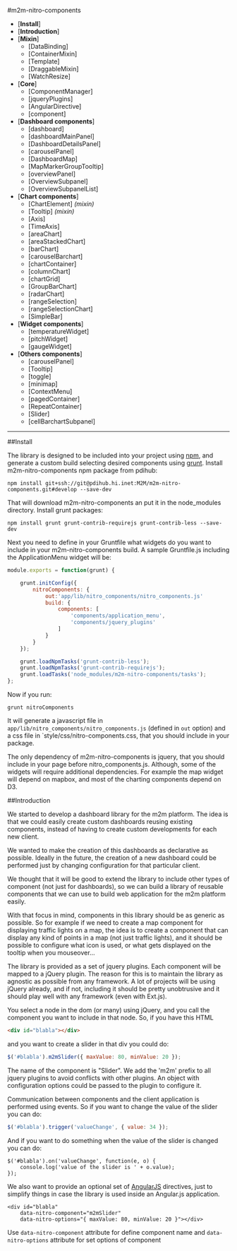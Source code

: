 #m2m-nitro-components

* [**Install**]
* [**Introduction**]
* [**Mixin**]
    * [DataBinding]
    * [ContainerMixin]
    * [Template]
    * [DraggableMixin]
    * [WatchResize]
* [**Core**]
    * [ComponentManager]
    * [jqueryPlugins]
    * [AngularDirective]
    * [component]
* [**Dashboard components**]
    * [dashboard]
    * [dashboardMainPanel]
    * [DashboardDetailsPanel]
    * [carouselPanel]
    * [DashboardMap]
    * [MapMarkerGroupTooltip]
    * [overviewPanel]
    * [OverviewSubpanel]
    * [OverviewSubpanelList]
* [**Chart components**]
    * [ChartElement] _(mixin)_
    * [Tooltip] _(mixin)_
    * [Axis]
    * [TimeAxis]
    * [areaChart]
    * [areaStackedChart]
    * [barChart]
    * [carouselBarchart]
    * [chartContainer]
    * [columnChart]
    * [chartGrid]
    * [GroupBarChart]
    * [radarChart]
    * [rangeSelection]
    * [rangeSelectionChart]
    * [SimpleBar]
* [**Widget components**]
    * [temperatureWidget]
    * [pitchWidget]
    * [gaugeWidget]
* [**Others components**]
    * [carouselPanel]
    * [Tooltip]
    * [toggle]
    * [minimap]
    * [ContextMenu]
    * [pagedContainer]
    * [RepeatContainer]
    * [Slider]
    * [cellBarchartSubpanel]

------------------------

##Install

The library is designed to be included into your project using [npm](https://npmjs.org/), and
generate a custom build selecting desired components using [grunt](http://gruntjs.com/).
Install m2m-nitro-components npm package from pdihub:
```
npm install git+ssh://git@pdihub.hi.inet:M2M/m2m-nitro-components.git#develop --save-dev
```

That will download m2m-nitro-components an put it in the node_modules directory.
Install grunt packages:
```
npm install grunt grunt-contrib-requirejs grunt-contrib-less --save-dev
```

Next you need to define in your Gruntfile what widgets do you want to include
in your m2m-nitro-components build. A sample Gruntfile.js including the
ApplicationMenu widget will be:
```javascript
module.exports = function(grunt) {

    grunt.initConfig({
        nitroComponents: {
            out:'app/lib/nitro_components/nitro_components.js'
            build: {
                components: [
                    'components/application_menu',
                    'components/jquery_plugins'
                ]
            }
        }
    });

    grunt.loadNpmTasks('grunt-contrib-less');
    grunt.loadNpmTasks('grunt-contrib-requirejs');
    grunt.loadTasks('node_modules/m2m-nitro-components/tasks');
};
```

Now if you run:
```
grunt nitroComponents
```

It will generate a javascript file in `app/lib/nitro_components/nitro_components.js` (defined in `out` option)
and a css file in `style/css/nitro-components.css, that you should include in
your package.

The only dependency of m2m-nitro-components is jquery, that you should include
in your page before nitro_components.js. Although, some of the widgets will
require additional dependencies. For example the map widget will depend on
mapbox, and most of the charting components depend on D3.


##Introduction

We started to develop a dashboard library for the m2m platform. The idea is
that we could easily create custom dashboards reusing existing
components, instead of having to create custom developments for each new client.

We wanted to make the creation of this dashboards as declarative as possible.
Ideally in the future, the creation of a new dashboard could be performed
just by changing configuration for that particular client.

We thought that it will be good to extend the library to include other types
of component (not just for dashboards), so we can build a library of reusable
components that we can use to build web application for the m2m platform
easily.

With that focus in mind, components in this library should be as generic
as possible. So for example if we need to create a map component for displaying
traffic lights on a map, the idea is to create a component that can display
any kind of points in a map (not just traffic lights), and it should be
possible to configure what icon is used, or what gets displayed on the tooltip
when you mouseover...

The library is provided as a set of jquery plugins. Each component will
be mapped to a jQuery plugin. The reason for this is to maintain the library
as agnostic as possible from any framework. A lot of projects will be using
jQuery already, and if not, including it should be pretty unobtrusive and it
should play well with any framework (even with Ext.js).

You select a node in the dom (or many) using jQuery, and you call the component
you want to include in that node. So, if you have this HTML
```html
<div id="blabla"></div>
```

and you want to create a slider in that div you could do:
```javascript
$('#blabla').m2mSlider({ maxValue: 80, minValue: 20 });
```

The name of the component is "Slider". We add the 'm2m' prefix to all jquery
plugins to avoid conflicts with other plugins. An object with configuration
options could be passed to the plugin to configure it.

Communication between components and the client application is performed using
events. So if you want to change the value of the slider you can do:
```javascript
$('#blabla').trigger('valueChange', { value: 34 });
```

And if you want to do something when the value of the slider is changed
you can do:
```javascrip
$('#blabla').on('valueChange', function(e, o) {
    console.log('value of the slider is ' + o.value);
});
```

We also want to provide an optional set of [AngularJS](http://angularjs.org/) directives, just to
simplify things in case the library is used inside an Angular.js application.
```
<div id="blabla"
    data-nitro-component="m2mSlider"
    data-nitro-options="{ maxValue: 80, minValue: 20 }"></div>
```

Use `data-nitro-component` attribute for define component name and `data-nitro-options` attribute for set options of component
